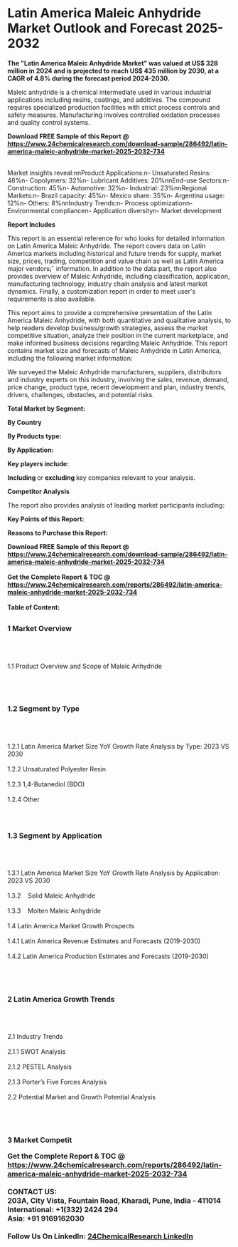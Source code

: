 <h1>Latin America Maleic Anhydride Market Outlook and Forecast 2025-2032</h1><p><strong>The "Latin America Maleic Anhydride Market" was valued at US$ 328 million in 2024 and is projected to reach US$ 435 million by 2030, at a CAGR of 4.8% during the forecast period 2024-2030.</strong></p><p>
</p><p>Maleic anhydride is a chemical intermediate used in various industrial applications including resins, coatings, and additives. The compound requires specialized production facilities with strict process controls and safety measures. Manufacturing involves controlled oxidation processes and quality control systems.</p><div><b>Download FREE Sample of this Report @ 
            <a href="https://www.24chemicalresearch.com/download-sample/286492/latin-america-maleic-anhydride-market-2025-2032-734">
            https://www.24chemicalresearch.com/download-sample/286492/latin-america-maleic-anhydride-market-2025-2032-734</a></b></div><br><p>
Market insights reveal:nnProduct Applications:n- Unsaturated Resins: 48%n- Copolymers: 32%n- Lubricant Additives: 20%nnEnd-use Sectors:n- Construction: 45%n- Automotive: 32%n- Industrial: 23%nnRegional Markets:n- Brazil capacity: 45%n- Mexico share: 35%n- Argentina usage: 12%n- Others: 8%nnIndustry Trends:n- Process optimizationn- Environmental compliancen- Application diversityn- Market development</p><p>
</p><p><strong>Report Includes</strong></p><p>
</p><p>This report is an essential reference for who looks for detailed information on Latin America Maleic Anhydride. The report covers data on Latin America markets including historical and future trends for supply, market size, prices, trading, competition and value chain as well as Latin America major vendors¡¯ information. In addition to the data part, the report also provides overview of Maleic Anhydride, including classification, application, manufacturing technology, industry chain analysis and latest market dynamics. Finally, a customization report in order to meet user's requirements is also available.</p><p>
</p><p>This report aims to provide a comprehensive presentation of the Latin America Maleic Anhydride, with both quantitative and qualitative analysis, to help readers develop business/growth strategies, assess the market competitive situation, analyze their position in the current marketplace, and make informed business decisions regarding Maleic Anhydride. This report contains market size and forecasts of Maleic Anhydride in Latin America, including the following market information:</p><p>
We surveyed the Maleic Anhydride manufacturers, suppliers, distributors and industry experts on this industry, involving the sales, revenue, demand, price change, product type, recent development and plan, industry trends, drivers, challenges, obstacles, and potential risks.</p><p>
</p><p><strong>Total Market by Segment:</strong></p><p>
<strong>By Country</strong></p><p>
</p><p>
<strong>By Products type:</strong></p><p>
</p><p>
<strong>By Application:</strong></p><p>
</p><p>
<strong>Key players include: </strong></p><p>
</p><p>
</p><p><strong>Including </strong>or <strong>excluding </strong>key companies relevant to your analysis.</p><p>
<strong>Competitor Analysis</strong></p><p>
</p><p>The report also provides analysis of leading market participants including:</p><p>
</p><p>
</p><p><strong>Key Points of this Report:</strong></p><p>
</p><p>
</p><p><strong>Reasons to Purchase this Report:</strong></p><p>
</p><div><b>Download FREE Sample of this Report @ 
            <a href="https://www.24chemicalresearch.com/download-sample/286492/latin-america-maleic-anhydride-market-2025-2032-734">
            https://www.24chemicalresearch.com/download-sample/286492/latin-america-maleic-anhydride-market-2025-2032-734</a></b></div><br><div><b>Get the Complete Report & TOC @ 
            <a href="https://www.24chemicalresearch.com/reports/286492/latin-america-maleic-anhydride-market-2025-2032-734">
            https://www.24chemicalresearch.com/reports/286492/latin-america-maleic-anhydride-market-2025-2032-734</a></b></div><br>
            <b>Table of Content:</b><p><h2><span style="font-size:16px"><strong>1 Market Overview&nbsp;&nbsp; &nbsp;</strong></span></h2><br />
<br />
<p>1.1 Product Overview and Scope of Maleic Anhydride&nbsp;</p><br />
<br />
<h2><strong><span style="font-size:16px">1.2 Segment by Type&nbsp;&nbsp; &nbsp;</span></strong></h2><br />
<br />
<p>1.2.1 Latin America Market Size YoY Growth Rate Analysis by Type: 2023 VS 2030&nbsp;&nbsp; &nbsp;<br /><br />
1.2.2 Unsaturated Polyester Resin&nbsp;&nbsp; &nbsp;<br /><br />
1.2.3 1,4-Butanediol (BDO)<br /><br />
1.2.4 Other<br /><br />
<br />
<h2><span style="font-size:16px"><strong>1.3 Segment by Application&nbsp;&nbsp;</strong></span></h2><br />
<br />
<p>1.3.1 Latin America Market Size YoY Growth Rate Analysis by Application: 2023 VS 2030&nbsp;&nbsp; &nbsp;<br /><br />
1.3.2&nbsp;&nbsp; &nbsp;Solid Maleic Anhydride<br /><br />
1.3.3&nbsp;&nbsp; &nbsp;Molten Maleic Anhydride<br /><br />
1.4 Latin America Market Growth Prospects&nbsp;&nbsp; &nbsp;<br /><br />
1.4.1 Latin America Revenue Estimates and Forecasts (2019-2030)&nbsp;&nbsp; &nbsp;<br /><br />
1.4.2 Latin America Production Estimates and Forecasts (2019-2030)&nbsp;&nbsp;</p><br />
<br />
<h2><span style="font-size:16px"><strong>2 Latin America Growth Trends&nbsp;&nbsp; &nbsp;</strong></span></h2><br />
<br />
<p>2.1 Industry Trends&nbsp;&nbsp; &nbsp;<br /><br />
2.1.1 SWOT Analysis&nbsp;&nbsp; &nbsp;<br /><br />
2.1.2 PESTEL Analysis&nbsp;&nbsp; &nbsp;<br /><br />
2.1.3 Porter&rsquo;s Five Forces Analysis&nbsp;&nbsp; &nbsp;<br /><br />
2.2 Potential Market and Growth Potential Analysis&nbsp;&nbsp; &nbsp;</p><br />
<br />
<h2><span style="font-size:16px"><strong>3 Market Competit</p><div><b>Get the Complete Report & TOC @ 
            <a href="https://www.24chemicalresearch.com/reports/286492/latin-america-maleic-anhydride-market-2025-2032-734">
            https://www.24chemicalresearch.com/reports/286492/latin-america-maleic-anhydride-market-2025-2032-734</a></b></div><br><b>CONTACT US:</b><br>
            203A, City Vista, Fountain Road, Kharadi, Pune, India - 411014<br>
            International: +1(332) 2424 294<br>
            Asia: +91 9169162030 <br><br>
            Follow Us On LinkedIn: <a href="https://www.linkedin.com/company/24chemicalresearch/">24ChemicalResearch LinkedIn</a>